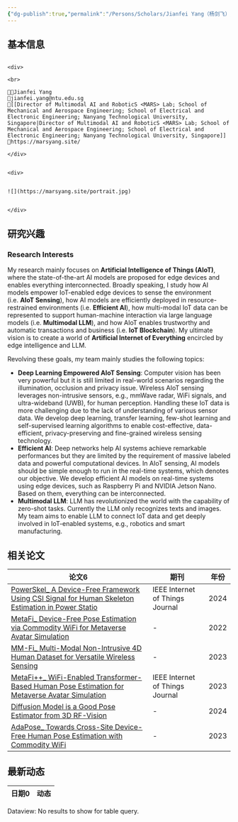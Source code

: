 ```yaml
---
{"dg-publish":true,"permalink":"/Persons/Scholars/Jianfei Yang（杨剑飞）/","title":"Assistant Professor","tags":["scholar"]}
---
```



## 基本信息
````ad-flex

<div>

<br>

🧑‍🔬Jianfei Yang
📮jianfei.yang@ntu.edu.sg
🏫[[Director of Multimodal AI and RoboticS <MARS> Lab; School of Mechanical and Aerospace Engineering; School of Electrical and Electronic Engineering; Nanyang Technological University, Singapore|Director of Multimodal AI and RoboticS <MARS> Lab; School of Mechanical and Aerospace Engineering; School of Electrical and Electronic Engineering; Nanyang Technological University, Singapore]]
🔗https://marsyang.site/

</div>


<div>


![](https://marsyang.site/portrait.jpg)


</div>

````

## 研究兴趣
### Research Interests
My research mainly focuses on **Artificial Intelligence of Things (AIoT)**, where the state-of-the-art AI models are proposed for edge devices and enables everything interconnected. Broadly speaking, I study how AI models empower IoT-enabled edge devices to sense the environment (i.e. **AIoT Sensing**), how AI models are efficiently deployed in resource-restrained environments (i.e. **Efficient AI**), how multi-modal IoT data can be represented to support human-machine interaction via large language models (i.e. **Multimodal LLM**), and how AIoT enables trustworthy and automatic transactions and business (i.e. **IoT Blockchain**). My ultimate vision is to create a world of **Artificial Internet of Everything** encircled by edge intelligence and LLM.

Revolving these goals, my team mainly studies the following topics:

- **Deep Learning Empowered AIoT Sensing**: Computer vision has been very powerful but it is still limited in real-world scenarios regarding the illumination, occlusion and privacy issue. Wireless AIoT sensing leverages non-intrusive sensors, e.g., mmWave radar, WiFi signals, and ultra-wideband (UWB), for human perception. Handling these IoT data is more challenging due to the lack of understanding of various sensor data. We develop deep learning, transfer learning, few-shot learning and self-supervised learning algorithms to enable cost-effective, data-efficient, privacy-preserving and fine-grained wireless sensing technology.
- **Efficient AI**: Deep networks help AI systems achieve remarkable performances but they are limited by the requirement of massive labeled data and powerful computational devices. In AIoT sensing, AI models should be simple enough to run in the real-time systems, which denotes our objective. We develop efficient AI models on real-time systems using edge devices, such as Raspberry Pi and NVIDIA Jetson Nano. Based on them, everything can be interconnected.
- **Multimodal LLM**: LLM has revolutionized the world with the capability of zero-shot tasks. Currently the LLM only recognizes texts and images. My team aims to enable LLM to connect IoT data and get deeply involved in IoT-enabled systems, e.g., robotics and smart manufacturing.

## 相关论文
<div><table class="dataview table-view-table"><thead class="table-view-thead"><tr class="table-view-tr-header"><th class="table-view-th"><span>论文</span><span class="dataview small-text">6</span></th><th class="table-view-th"><span>期刊</span></th><th class="table-view-th"><span>年份</span></th></tr></thead><tbody class="table-view-tbody"><tr><td><span><a data-tooltip-position="top" aria-label="Inputs/Zotero/PowerSkel_ A Device-Free Framework Using CSI Signal for Human Skeleton Estimation in Power Statio.md" data-href="Inputs/Zotero/PowerSkel_ A Device-Free Framework Using CSI Signal for Human Skeleton Estimation in Power Statio.md" href="Inputs/Zotero/PowerSkel_ A Device-Free Framework Using CSI Signal for Human Skeleton Estimation in Power Statio.md" class="internal-link" target="_blank" rel="noopener">PowerSkel_ A Device-Free Framework Using CSI Signal for Human Skeleton Estimation in Power Statio</a></span></td><td><span>IEEE Internet of Things Journal</span></td><td>2024</td></tr><tr><td><span><a data-tooltip-position="top" aria-label="Inputs/Zotero/MetaFi_ Device-Free Pose Estimation via Commodity WiFi for Metaverse Avatar Simulation.md" data-href="Inputs/Zotero/MetaFi_ Device-Free Pose Estimation via Commodity WiFi for Metaverse Avatar Simulation.md" href="Inputs/Zotero/MetaFi_ Device-Free Pose Estimation via Commodity WiFi for Metaverse Avatar Simulation.md" class="internal-link" target="_blank" rel="noopener">MetaFi_ Device-Free Pose Estimation via Commodity WiFi for Metaverse Avatar Simulation</a></span></td><td><span>-</span></td><td>2022</td></tr><tr><td><span><a data-tooltip-position="top" aria-label="Inputs/Zotero/MM-Fi_ Multi-Modal Non-Intrusive 4D Human Dataset for Versatile Wireless Sensing.md" data-href="Inputs/Zotero/MM-Fi_ Multi-Modal Non-Intrusive 4D Human Dataset for Versatile Wireless Sensing.md" href="Inputs/Zotero/MM-Fi_ Multi-Modal Non-Intrusive 4D Human Dataset for Versatile Wireless Sensing.md" class="internal-link" target="_blank" rel="noopener">MM-Fi_ Multi-Modal Non-Intrusive 4D Human Dataset for Versatile Wireless Sensing</a></span></td><td><span>-</span></td><td>2023</td></tr><tr><td><span><a data-tooltip-position="top" aria-label="Inputs/Zotero/MetaFi++_ WiFi-Enabled Transformer-Based Human Pose Estimation for Metaverse Avatar Simulation.md" data-href="Inputs/Zotero/MetaFi++_ WiFi-Enabled Transformer-Based Human Pose Estimation for Metaverse Avatar Simulation.md" href="Inputs/Zotero/MetaFi++_ WiFi-Enabled Transformer-Based Human Pose Estimation for Metaverse Avatar Simulation.md" class="internal-link" target="_blank" rel="noopener">MetaFi++_ WiFi-Enabled Transformer-Based Human Pose Estimation for Metaverse Avatar Simulation</a></span></td><td><span>IEEE Internet of Things Journal</span></td><td>2023</td></tr><tr><td><span><a data-tooltip-position="top" aria-label="Inputs/Zotero/Diffusion Model is a Good Pose Estimator from 3D RF-Vision.md" data-href="Inputs/Zotero/Diffusion Model is a Good Pose Estimator from 3D RF-Vision.md" href="Inputs/Zotero/Diffusion Model is a Good Pose Estimator from 3D RF-Vision.md" class="internal-link" target="_blank" rel="noopener">Diffusion Model is a Good Pose Estimator from 3D RF-Vision</a></span></td><td><span>-</span></td><td>2024</td></tr><tr><td><span><a data-tooltip-position="top" aria-label="Inputs/Zotero/AdaPose_ Towards Cross-Site Device-Free Human Pose Estimation with Commodity WiFi.md" data-href="Inputs/Zotero/AdaPose_ Towards Cross-Site Device-Free Human Pose Estimation with Commodity WiFi.md" href="Inputs/Zotero/AdaPose_ Towards Cross-Site Device-Free Human Pose Estimation with Commodity WiFi.md" class="internal-link" target="_blank" rel="noopener">AdaPose_ Towards Cross-Site Device-Free Human Pose Estimation with Commodity WiFi</a></span></td><td><span>-</span></td><td>2023</td></tr></tbody></table></div>

## 最新动态
<div><table class="dataview table-view-table"><thead class="table-view-thead"><tr class="table-view-tr-header"><th class="table-view-th"><span>日期</span><span class="dataview small-text">0</span></th><th class="table-view-th"><span>动态</span></th></tr></thead><tbody class="table-view-tbody"></tbody></table><div class="dataview dataview-error-box"><p class="dataview dataview-error-message">Dataview: No results to show for table query.</p></div></div>